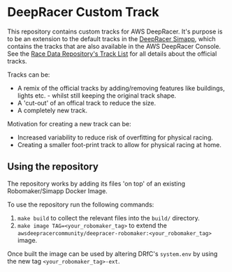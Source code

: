 # DeepRacer Custom Track

This repository contains custom tracks for AWS DeepRacer. It's purpose is to be an extension to the default tracks in the [DeepRacer Simapp](https://github.com/aws-deepracer-community/deepracer-simapp), which contains the tracks that are also available in the AWS DeepRacer Console. See the [Race Data Repository's Track List](https://github.com/aws-deepracer-community/deepracer-race-data/blob/main/raw_data/tracks/README.md) for all details about the official tracks.

Tracks can be:
* A remix of the official tracks by adding/removing features like buildings, lights etc. - whilst still keeping the original track shape.
* A 'cut-out' of an offical track to reduce the size.
* A completely new track.

Motivation for creating a new track can be:
* Increased variability to reduce risk of overfitting for physical racing.
* Creating a smaller foot-print track to allow for physical racing at home.

## Using the repository

The repository works by adding its files 'on top' of an existing Robomaker/Simapp Docker Image.

To use the repository run the following commands:
1. `make build` to collect the relevant files into the `build/` directory.
1. `make image TAG=<your_robomaker_tag>` to extend the `awsdeepracercommunity/deepracer-robomaker:<your_robomaker_tag>` image. 

Once built the image can be used by altering DRfC's `system.env` by using the new tag `<your_robomaker_tag>-ext`.